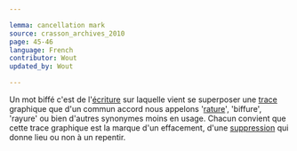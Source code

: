 ```yaml
---

lemma: cancellation mark
source: crasson_archives_2010
page: 45-46
language: French
contributor: Wout
updated_by: Wout

---
```


Un mot biffé c'est de l'[écriture](writingProduct.html) sur laquelle vient se superposer une [trace](trace.html) graphique que d'un commun accord nous appelons '[rature](deletion.html)', 'biffure', 'rayure' ou bien d'autres synonymes moins en usage. Chacun convient que cette trace graphique est la marque d'un effacement, d'une [suppression](elimination.html) qui donne lieu ou non à un repentir.
